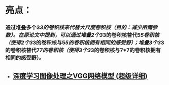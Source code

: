 # 亮点：

### 通过堆叠多个3*3的卷积核来代替大尺度卷积核（目的：减少所需参数）。在原论文中提到，可以通过堆叠2个3*3的卷积核替代5*5卷积核（使得2个3*3的卷积核与5*5的卷积核拥有相同的感受野）；堆叠3个3*3的卷积核替代7*7的卷积核（使得3个3*3的卷积核与7*7的卷积核拥有相同的感受野）。

* ## [深度学习图像处理之VGG网络模型 (超级详细)](https://blog.csdn.net/BIgHAo1/article/details/121105934)